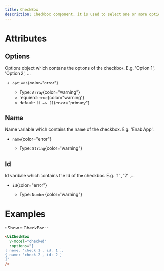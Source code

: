 ```yaml
---
title: CheckBox
description: Checkbox component, it is used to select one or more options from a set of options.
---
```


# Attributes

## Options

Options object which contains the options of the checkbox. E.g. 'Option 1', 'Option 2', ...

- `options`{color="error"}

  - Type: `Array`{color="warning"}
  - requierd: `true`{color="warning"}
  - default: `() => []`{color="primary"}

## Name

Name variable which contains the name of the checkbox. E.g. 'Enab App'.

- `name`{color="error"}

  - Type: `String`{color="warning"}

## Id

Id varibale which contains the Id of the checkbox. E.g. '1' , '2' ,...

- `id`{color="error"}

  - Type: `Number`{color="warning"}


# Examples

::Show
:::CheckBox
::
```html
<UiCheckBox
  v-model="checked"
  :options="[
{ name: 'check 1', id: 1 },
{ name: 'check 2', id: 2 }
]"
/>
```
